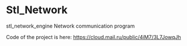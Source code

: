 # Stl_Network

stl_network_engine
Network communication program

Code of the project is here: https://cloud.mail.ru/public/4iM7/3L7JowqJh
